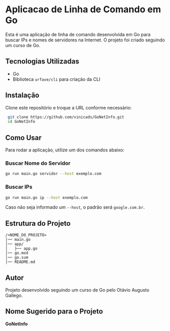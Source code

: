 # Aplicacao de Linha de Comando em Go

Esta é uma aplicação de linha de comando desenvolvida em Go para buscar IPs e nomes de servidores na Internet. O projeto foi criado seguindo um curso de Go.

## Tecnologias Utilizadas

- Go
- Biblioteca `urfave/cli` para criação da CLI

## Instalação

Clone este repositório e troque a URL conforme necessário:

```sh
 git clone https://github.com/vinicads/GoNetInfo.git
 cd GoNetInfo
```

## Como Usar

Para rodar a aplicação, utilize um dos comandos abaixo:

### Buscar Nome do Servidor
```sh
go run main.go servidor --host exemplo.com
```

### Buscar IPs
```sh
go run main.go ip --host exemplo.com
```

Caso não seja informado um `--host`, o padrão será `google.com.br`.

## Estrutura do Projeto

```
/<NOME_DO_PROJETO>
│── main.go
│── app/
│   ├── app.go
│── go.mod
│── go.sum
│── README.md
```

## Autor

Projeto desenvolvido seguindo um curso de Go pelo Otávio Augusto Gallego.

## Nome Sugerido para o Projeto

**GoNetInfo**
